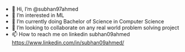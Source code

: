 - 👋 Hi, I’m @subhan97ahmed
- 👀 I’m interested in ML
- 🌱 I’m currently doing Bachelor of Science in Computer Science
- 💞️ I’m looking to collaborate on any real world problem solving project
- 📫 How to reach me on linkedin subhan09ahmed https://www.linkedin.com/in/subhan09ahmed/

<!---
subhan97ahmed/subhan97ahmed is a ✨ special ✨ repository because its `README.md` (this file) appears on your GitHub profile.
You can click the Preview link to take a look at your changes.
--->
